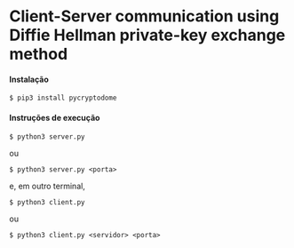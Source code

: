 # Client-Server communication using Diffie Hellman private-key exchange method

#### Instalação
~~~shell-script
$ pip3 install pycryptodome
~~~

#### Instruções de execução
~~~shell-script
$ python3 server.py
~~~

ou

~~~shell-script
$ python3 server.py <porta>
~~~

e, em outro terminal,

~~~shell-script
$ python3 client.py
~~~

ou
~~~shell-script
$ python3 client.py <servidor> <porta>
~~~
